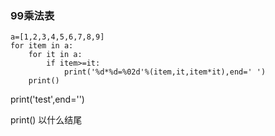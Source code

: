 ### 99乘法表


```
a=[1,2,3,4,5,6,7,8,9]
for item in a:
    for it in a:
        if item>=it:
            print('%d*%d=%02d'%(item,it,item*it),end=' ')
    print()
```
print('test',end='')

print() 以什么结尾